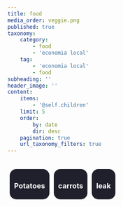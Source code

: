 ```yaml
---
title: food
media_order: veggie.png
published: true
taxonomy:
    category:
        - food
        - 'economia local'
    tag:
        - 'economia local'
        - food
subheading: ''
header_image: ''
content:
    items:
        - '@self.children'
    limit: 5
    order:
        by: date
        dir: desc
    pagination: true
    url_taxonomy_filters: true
---
```


<head>
    <style>
        body{
            background-attachment: fixed;
        }
        * {
 				box-sizing: border-box;
		}
        .product{
                border-radius: 15px;
                 background-color: #20202c;
                 padding: 5px 10px;
                margin: 20px 5px;
                color: white;
            	width: auto;
            	float: left;
        	}
        .clearfix::after {
  		content: "";
  		clear: both;
  		display: table;
		}
</style>
</head> 
<div class="clearfix">
<div class="product">
    <h3>Potatoes</h3>
    </div>
<div class="product">
    <h3>carrots</h3>
    </div>
<div class="product">
    <h3>leak</h3>
    </div>
    </div>
